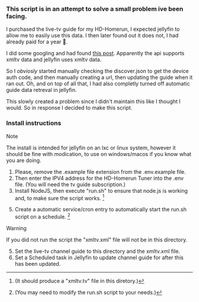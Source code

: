 ### This script is in an attempt to solve a small problem ive been facing.
I purchased the live-tv guide for my HD-Homerun, I expected jellyfin to allow me to easily use this data. I then later found out it does not, I had already paid for a year 😤.

I did some googling and had found [this post](https://forum.silicondust.com/forum/viewtopic.php?t=72813). Apparently the api supports xmltv data and jellyfin uses xmltv data.

So I *obviosly* started manually checking the discover.json to get the device auth code, and then manually creating a url, then updating the guide when it ran out. Oh, and on top of all that, I had also completly turned off automatic guide data retreval in jellyfin.

This slowly created a problem since I didn't maintain this like I thought I would. So in response I decided to make this script.

### Install instructions
> [!NOTE]
> The install is intended for jellyfin on an lxc or linux system, however it should be fine with modication, to use on windows/macos if you know what you are doing.

1. Please, remove the .example file extension from the .env.example file.
2. Then enter the IPV4 address for the HD-Homerun Tuner into the .env file. (You will need the tv guide subscription.)
3. Install NodeJS, then execute "run.sh" to ensure that node.js is working and, to make sure the script works. [^1]
[^1]: (It should produce a "xmltv.tv" file in this diretory.)
5. Create a automatic service/cron entry to automatically start the run.sh script on a schedule. [^2]
[^2]: (You may need to modify the run.sh script to your needs.)
> [!WARNING]
> If you did not run the script the "xmltv.xml" file will not be in this directory.
5. Set the live-tv channel guide to this directory and the xmltv.xml file.
6. Set a Scheduled task in Jellyfin to update channel guide for after this has been updated.
